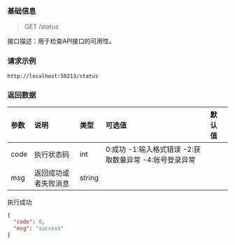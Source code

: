 ### 基础信息

> GET /status

接口描述：用于检查API接口的可用性。

### 请求示例
```
http://localhost:50213/status
```

### 返回数据

| 参数 | 说明 | 类型 | 可选值 | 默认值 |
| :--- | :--| :-- | :--- | :--- |
| code | 执行状态码 | int    | 0:成功 -1:输入格式错误 -2:获取数量异常 -4:账号登录异常 | | |
| msg  | 返回成功或者失败消息   | string | | |


执行成功

```json
{
  "code": 0,
  "msg": "success"
}
```

